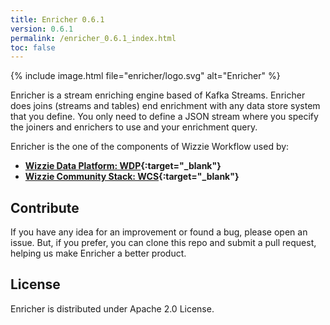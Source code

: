 ```yaml
---
title: Enricher 0.6.1
version: 0.6.1
permalink: /enricher_0.6.1_index.html
toc: false
---
```


{% include image.html file="enricher/logo.svg" alt="Enricher" %}

Enricher is a stream enriching engine based of Kafka Streams. Enricher does joins (streams and tables) end enrichment with any data store system that you define. You only need to define a JSON stream where you specify the joiners and enrichers to use and your enrichment query.

Enricher is the one of the components of Wizzie Workflow used by:

* **[Wizzie Data Platform: WDP](https://wizzie.io/what-is-wizzie/#platform){:target="_blank"}**
* **[Wizzie Community Stack: WCS](https://github.com/wizzie-io/community-stack){:target="_blank"}**

## Contribute
If you have any idea for an improvement or found a bug, please open an issue. But, if you prefer, you can clone this repo and submit a pull request, helping us make Enricher a better product.

## License
Enricher is distributed under Apache 2.0 License.
